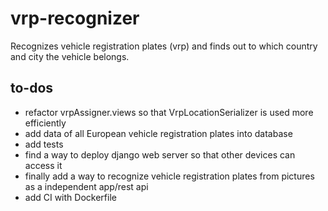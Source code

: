 # vrp-recognizer

Recognizes vehicle registration plates (vrp) and finds out to which country and city 
the vehicle belongs.

## to-dos
- refactor vrpAssigner.views so that VrpLocationSerializer is used more efficiently
- add data of all European vehicle registration plates into database
- add tests
- find a way to deploy django web server so that other devices can access it
- finally add a way to recognize vehicle registration plates from  pictures as a independent app/rest api
- add CI with Dockerfile
